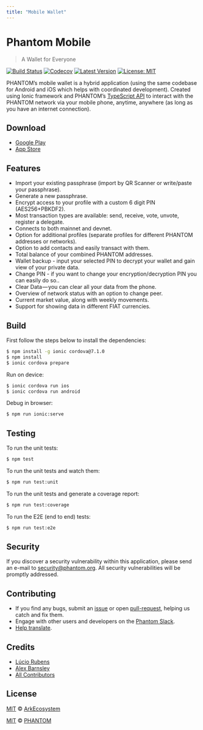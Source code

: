 ```yaml
---
title: "Mobile Wallet"
---
```


# Phantom Mobile

> A Wallet for Everyone

[![Build Status](https://badgen.now.sh/circleci/github/Phantomchain/mobile-wallet)](https://circleci.com/gh/Phantomchain/mobile-wallet)
[![Codecov](https://badgen.now.sh/codecov/c/github/phantomchain/mobile-wallet)](https://codecov.io/gh/phantomchain/mobile-wallet)
[![Latest Version](https://badgen.now.sh/github/release/Phantomchain/mobile-wallet)](https://github.com/Phantomchain/mobile-wallet/releases/latest)
[![License: MIT](https://badgen.now.sh/badge/license/MIT/green)](https://opensource.org/licenses/MIT)

PHANTOM’s mobile wallet is a hybrid application (using the same codebase for Android and iOS which helps with coordinated development). Created using Ionic framework and PHANTOM’s [TypeScript API](https://github.com/Phantomchain/phantom-ts) to interact with the PHANTOM network via your mobile phone, anytime, anywhere (as long as you have an internet connection).

## Download

- [Google Play](https://play.google.com/store/apps/details?id=io.ark.wallet.mobile)
- [App Store](https://itunes.apple.com/us/app/mobile-ark/id1324625967)

## Features

- Import your existing passphrase (import by QR Scanner or write/paste your passphrase).
- Generate a new passphrase.
- Encrypt access to your profile with a custom 6 digit PIN (AES256+PBKDF2).
- Most transaction types are available: send, receive, vote, unvote, register a delegate.
- Connects to both mainnet and devnet.
- Option for additional profiles (separate profiles for different PHANTOM addresses or networks).
- Option to add contacts and easily transact with them.
- Total balance of your combined PHANTOM addresses.
- Wallet backup - input your selected PIN to decrypt your wallet and gain view of your private data.
- Change PIN - if you want to change your encryption/decryption PIN you can easily do so..
- Clear Data — you can clear all your data from the phone.
- Overview of network status with an option to change peer.
- Current market value, along with weekly movements.
- Support for showing data in different FIAT currencies.

## Build

First follow the steps below to install the dependencies:

```bash
$ npm install -g ionic cordova@7.1.0
$ npm install
$ ionic cordova prepare
```

Run on device:

```bash
$ ionic cordova run ios
$ ionic cordova run android
```

Debug in browser:

```bash
$ npm run ionic:serve
```

## Testing

To run the unit tests:
```bash
$ npm test
```

To run the unit tests and watch them:
```bash
$ npm run test:unit
```

To run the unit tests and generate a coverage report:
```bash
$ npm run test:coverage
```

To run the E2E (end to end) tests:
```bash
$ npm run test:e2e
```

## Security

If you discover a security vulnerability within this application, please send an e-mail to <security@phantom.org>. All security vulnerabilities will be promptly addressed.

## Contributing

- If you find any bugs, submit an [issue](https://github.com/Phantomchain/mobile-wallet/issues) or open [pull-request](https://github.com/Phantomchain/mobile-wallet/pulls), helping us catch and fix them.
- Engage with other users and developers on the [Phantom Slack](https://phantom.org/slack/).
- [Help translate](https://github.com/Phantomchain/mobile-wallet/blob/master/TRANSLATING.md).

## Credits

- [Lúcio Rubens](https://github.com/luciorubeens)
- [Alex Barnsley](https://github.com/alexbarnsley)
- [All Contributors](https://github.com/Phantomchain/mobile-wallet/contributors)

## License

[MIT](https://github.com/ArkEcosystem/mobile-wallet/blob/master/LICENSE) © [ArkEcosystem](https://ark.io)

[MIT](https://github.com/Phantomchain/mobile-wallet/blob/master/LICENSE) © [PHANTOM](https://phantom.org)


